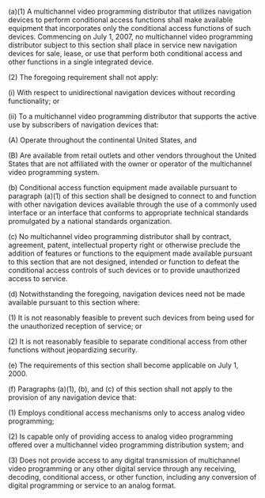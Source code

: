 (a)(1) A multichannel video programming distributor that utilizes navigation devices to perform conditional access functions shall make available equipment that incorporates only the conditional access functions of such devices. Commencing on July 1, 2007, no multichannel video programming distributor subject to this section shall place in service new navigation devices for sale, lease, or use that perform both conditional access and other functions in a single integrated device.

(2) The foregoing requirement shall not apply:

(i) With respect to unidirectional navigation devices without recording functionality; or

(ii) To a multichannel video programming distributor that supports the active use by subscribers of navigation devices that:

(A) Operate throughout the continental United States, and

(B) Are available from retail outlets and other vendors throughout the United States that are not affiliated with the owner or operator of the multichannel video programming system.
              

(b) Conditional access function equipment made available pursuant to paragraph (a)(1) of this section shall be designed to connect to and function with other navigation devices available through the use of a commonly used interface or an interface that conforms to appropriate technical standards promulgated by a national standards organization.

(c) No multichannel video programming distributor shall by contract, agreement, patent, intellectual property right or otherwise preclude the addition of features or functions to the equipment made available pursuant to this section that are not designed, intended or function to defeat the conditional access controls of such devices or to provide unauthorized access to service.

(d) Notwithstanding the foregoing, navigation devices need not be made available pursuant to this section where:

(1) It is not reasonably feasible to prevent such devices from being used for the unauthorized reception of service; or

(2) It is not reasonably feasible to separate conditional access from other functions without jeopardizing security.

(e) The requirements of this section shall become applicable on July 1, 2000.

(f) Paragraphs (a)(1), (b), and (c) of this section shall not apply to the provision of any navigation device that:

(1) Employs conditional access mechanisms only to access analog video programming;

(2) Is capable only of providing access to analog video programming offered over a multichannel video programming distribution system; and

(3) Does not provide access to any digital transmission of multichannel video programming or any other digital service through any receiving, decoding, conditional access, or other function, including any conversion of digital programming or service to an analog format.

